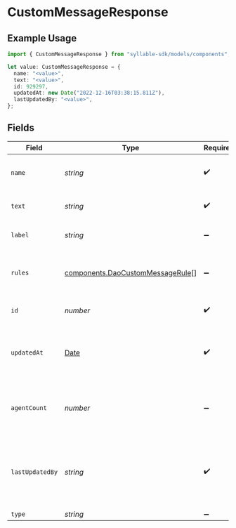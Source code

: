 # CustomMessageResponse

## Example Usage

```typescript
import { CustomMessageResponse } from "syllable-sdk/models/components";

let value: CustomMessageResponse = {
  name: "<value>",
  text: "<value>",
  id: 929297,
  updatedAt: new Date("2022-12-16T03:38:15.811Z"),
  lastUpdatedBy: "<value>",
};
```

## Fields

| Field                                                                                         | Type                                                                                          | Required                                                                                      | Description                                                                                   |
| --------------------------------------------------------------------------------------------- | --------------------------------------------------------------------------------------------- | --------------------------------------------------------------------------------------------- | --------------------------------------------------------------------------------------------- |
| `name`                                                                                        | *string*                                                                                      | :heavy_check_mark:                                                                            | The name of the custom message                                                                |
| `text`                                                                                        | *string*                                                                                      | :heavy_check_mark:                                                                            | The text of the custom message                                                                |
| `label`                                                                                       | *string*                                                                                      | :heavy_minus_sign:                                                                            | The label of the custom message                                                               |
| `rules`                                                                                       | [components.DaoCustomMessageRule](../../models/components/daocustommessagerule.md)[]          | :heavy_minus_sign:                                                                            | Rules for time-specific message variants                                                      |
| `id`                                                                                          | *number*                                                                                      | :heavy_check_mark:                                                                            | The ID of the custom message                                                                  |
| `updatedAt`                                                                                   | [Date](https://developer.mozilla.org/en-US/docs/Web/JavaScript/Reference/Global_Objects/Date) | :heavy_check_mark:                                                                            | Timestamp of the most recent update to the custom message                                     |
| `agentCount`                                                                                  | *number*                                                                                      | :heavy_minus_sign:                                                                            | The number of agents using the custom message                                                 |
| `lastUpdatedBy`                                                                               | *string*                                                                                      | :heavy_check_mark:                                                                            | The email address of the user who most recently updated the custom message                    |
| `type`                                                                                        | *string*                                                                                      | :heavy_minus_sign:                                                                            | N/A                                                                                           |